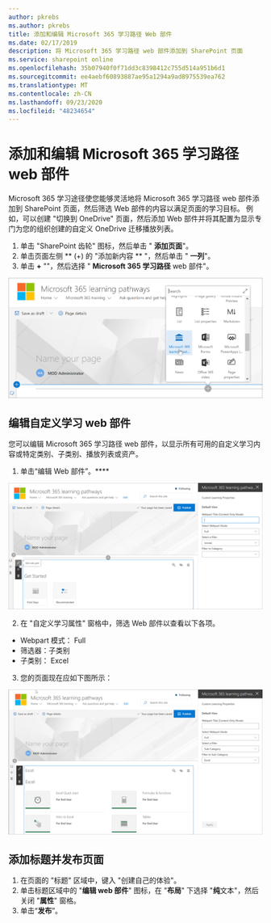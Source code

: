 ```yaml
---
author: pkrebs
ms.author: pkrebs
title: 添加和编辑 Microsoft 365 学习路径 Web 部件
ms.date: 02/17/2019
description: 将 Microsoft 365 学习路径 web 部件添加到 SharePoint 页面
ms.service: sharepoint online
ms.openlocfilehash: 35b07940f0f71dd3c8398412c755d514a951b6d1
ms.sourcegitcommit: ee4aebf60893887ae95a1294a9ad8975539ea762
ms.translationtype: MT
ms.contentlocale: zh-CN
ms.lasthandoff: 09/23/2020
ms.locfileid: "48234654"
---
```

# <a name="add-and-edit-the-microsoft-365-learning-pathways-web-part"></a>添加和编辑 Microsoft 365 学习路径 web 部件

Microsoft 365 学习途径使您能够灵活地将 Microsoft 365 学习路径 web 部件添加到 SharePoint 页面，然后筛选 Web 部件的内容以满足页面的学习目标。 例如，可以创建 "切换到 OneDrive" 页面，然后添加 Web 部件并将其配置为显示专门为您的组织创建的自定义 OneDrive 迁移播放列表。

1.  单击 "SharePoint 齿轮" 图标，然后单击 " **添加页面**"。
2.  单击页面左侧 ** (+) 的 "添加新内容 ** "，然后单击 " **一列**"。
3.  单击 **+** ""，然后选择 " **Microsoft 365 学习路径** web 部件"。 

![cg-webpartadd.png](media/cg-webpartadd.png)

## <a name="edit-the-custom-learning-web-part"></a>编辑自定义学习 web 部件
您可以编辑 Microsoft 365 学习路径 web 部件，以显示所有可用的自定义学习内容或特定类别、子类别、播放列表或资产。 

1.  单击“编辑 Web 部件”。****

![cg-webpartedit.png](media/cg-webpartedit.png)

2. 在 "自定义学习属性" 窗格中，筛选 Web 部件以查看以下各项。 

- Webpart 模式： Full
- 筛选器：子类别
- 子类别： Excel

3. 您的页面现在应如下图所示： 

![cg-webpartfilter.png](media/cg-webpartfilter.png)

## <a name="add-a-title-and-publish-the-page"></a>添加标题并发布页面
1. 在页面的 "标题" 区域中，键入 "创建自己的体验"。
2. 单击标题区域中的 "**编辑 web 部件**" 图标，在 "**布局**" 下选择 "**纯**文本"，然后关闭 "**属性**" 窗格。
3. 单击“**发布**”。
